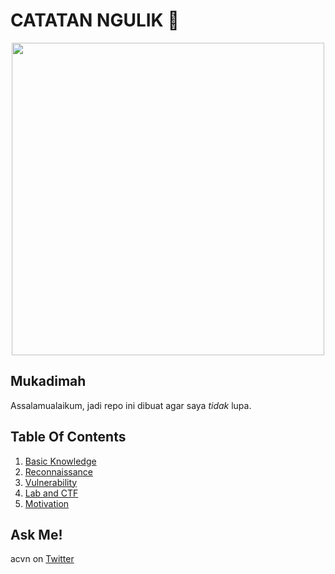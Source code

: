 # CATATAN NGULIK :rocket:

<p align="center"><img src="https://user-images.githubusercontent.com/52058660/89849631-14093c80-dbb3-11ea-9e04-a67d5758b904.jpg" width="500"></p>

## Mukadimah
Assalamualaikum, jadi repo ini dibuat agar saya *tidak* lupa.

## Table Of Contents
1. [Basic Knowledge](https://github.com/acvn/b3lajar/tree/master/basic.md)
2. [Reconnaissance](https://github.com/acvn/b3lajar/blob/master/rekon)
3. [Vulnerability](https://github.com/acvn/b3lajar/blob/master/vuln)
4. [Lab and CTF](https://github.com/acvn/b3lajar/tree/master/ctf.md)
5. [Motivation](https://github.com/acvn/b3lajar/blob/master/motivation.md)
   
## Ask Me!
acvn on [Twitter](https://twitter.com/aldi__satria)
